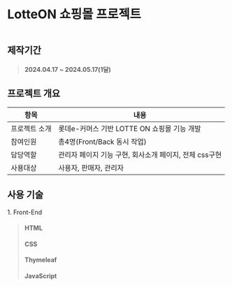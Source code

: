 <h1>LotteON 쇼핑몰 프로젝트</h1>
<img src="" />
<h2>제작기간</h2>

> <h4>2024.04.17 ~ 2024.05.17(1달)</h4>
<h2>프로젝트 개요</h2>

|항목|내용|
|------|---|
|프로젝트 소개|롯데e-커머스 기반 LOTTE ON 쇼핑몰 기능 개발|
|참여인원|총4명(Front/Back 동시 작업)|
|담당역할|관리자 페이지 기능 구현, 회사소개 페이지, 전체 css구현|
|사용대상|사용자, 판매자, 관리자|

<h2>사용 기술</h2>
1. Front-End

><h4>HTML</h4>
><h4>CSS</h4>
><h4>Thymeleaf</h4>
><h4>JavaScript</h4>



